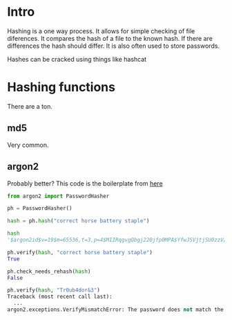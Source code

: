 ```dataview

```



# Intro

Hashing is a one way process. It allows for simple checking of file diferences. It compares the hash of a file to the known hash. If there are differences the hash should differ. It is also often used to store passwords. 

Hashes can be cracked using things like hashcat

# Hashing functions

There are a ton. 

## md5
Very common. 

## argon2
Probably better?
This code is the boilerplate from [here](https://argon2-cffi.readthedocs.io/en/stable/api.html)

```python
from argon2 import PasswordHasher

ph = PasswordHasher()

hash = ph.hash("correct horse battery staple")

hash  
'$argon2id$v=19$m=65536,t=3,p=4$MIIRqgvgQbgj220jfp0MPA$YfwJSVjtjSU0zzV/P3S9nnQ/USre2wvJMjfCIjrTQbg'

ph.verify(hash, "correct horse battery staple")
True

ph.check_needs_rehash(hash)
False

ph.verify(hash, "Tr0ub4dor&3")
Traceback (most recent call last):
  ...
argon2.exceptions.VerifyMismatchError: The password does not match the supplied hash
```

